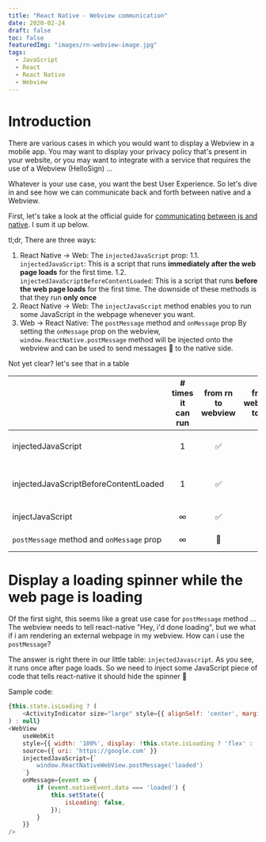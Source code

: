 ```yaml
---
title: "React Native - Webview communication"
date: 2020-02-24
draft: false
toc: false
featuredImg: "images/rn-webview-image.jpg"
tags: 
  - JavaScript
  - React
  - React Native
  - Webview
---
```


# Introduction

There are various cases in which you would want to display a Webview in a mobile app. You may want to display your privacy policy that's present in your website, or you may want to integrate with a service that requires the use of a Webview (HelloSign) ...

Whatever is your use case, you want the best User Experience. So let's dive in and see how we can communicate back and forth between native and a Webview.

First, let's take a look at the official guide for [communicating between js and native](https://github.com/react-native-community/react-native-webview/blob/master/docs/Guide.md#communicating-between-js-and-native). I sum it up below.

tl;dr, There are three ways:

1. React Native -> Web: The `injectedJavaScript` prop:
  1.1. `injectedJavaScript`: This is a script that runs **immediately after the web page loads** for the first time.
  1.2. `injectedJavaScriptBeforeContentLoaded`: This is a script that runs **before the web page loads** for the first time.
The downside of these methods is that they run **only once**
2. React Native -> Web: The `injectJavaScript` method enables you to run some JavaScript in the webpage whenever you want.
3. Web -> React Native: The `postMessage` method and `onMessage` prop
   By setting the `onMessage` prop on the webview, `window.ReactNative.postMessage` method will be injected onto the webview and can be used to send messages 📨 to the native side.

Not yet clear? let's see that in a table

|                                           | # times it can run | from rn to webview | from webview to rn |          when it runs          |
|-------------------------------------------|:------------------:|:------------------:|:------------------:|:------------------------------:|
| injectedJavaScript                        |          1        |          ✅         |          🚫         |        after page loads        |
| injectedJavaScriptBeforeContentLoaded     |         1        |          ✅         |          🚫         | before the page starts loading |
| injectJavaScript                          |          ∞         |          ✅         |          🚫         |        Whenever you want       |
| `postMessage` method and `onMessage` prop |          ∞         |          🚫         |          ✅         |        Whenever you want       |

# Display a loading spinner while the web page is loading

Of the first sight, this seems like a great use case for `postMessage` method ... The webview needs to tell react-native "Hey, i'd done loading", but we what if i am rendering an external webpage in my webview. How can i use the `postMessage`?

The answer is right there in our little table: `injectedJavascript`. As you see, it runs once after page loads. So we need to inject some JavaScript piece of code that tells react-native it should hide the spinner 🎉

Sample code:
```JavaScript
{this.state.isLoading ? (
    <ActivityIndicator size="large" style={{ alignSelf: 'center', marginTop: 150 }} />
) : null}
<WebView
    useWebKit
    style={{ width: '100%', display: !this.state.isLoading ? 'flex' : 'none' }}
    source={{ uri: 'https://google.com' }}
    injectedJavaScript={`
        window.ReactNativeWebView.postMessage('loaded')
    `}
    onMessage={event => {
        if (event.nativeEvent.data === 'loaded') {
            this.setState({
                isLoading: false,
            });
        }
    }}
/>
```
